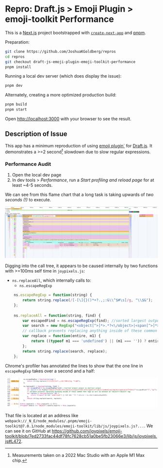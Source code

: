 # Repro: Draft.js > Emoji Plugin > emoji-toolkit Performance

This is a [Next.js](https://nextjs.org/) project bootstrapped with [`create-next-app`](https://github.com/vercel/next.js/tree/canary/packages/create-next-app) and [pnpm](https://pnpm.io/).

Preparation:

```sh
git clone https://github.com/JoshuaKGoldberg/repros
cd repros
git checkout draft-js-emoji-plugin-emoji-toolkit-performance
pnpm install
```

Running a local dev server (which does display the issue):

```sh
pnpm dev
```

Alternately, creating a more optimized production build:

```sh
pnpm build
pnpm start
```

Open [http://localhost:3000](http://localhost:3000) with your browser to see the result.

## Description of Issue

This app has a minimum reproduction of using [emoji plugin`](https://www.draft-js-plugins.com/plugin/emoji) for [Draft.js](https://draftjs.org).
It demonstrates a >=2 second[^1] slowdown due to slow regular expressions.

### Performance Audit

1. Open the local dev page
2. In dev tools > _Performance_, run a _Start profiling and reload page_ for at least ~4-5 seconds.

We can see from this flame chart that a long task is taking upwards of _two seconds (!)_ to execute.

![flame chart with a long task of 2.25 seconds; at the bottom of the wide line areas, it calls to draft-js-plugins/emoji/lib/index.esm.js](./images/flame-chart.png)

Digging into the call tree, it appears to be caused internally by two functions with >=100ms self time in `joypixels.js`:

- `ns.replaceAll`, which internally calls to:
  - `ns.escapeRegExp`

<!-- prettier-ignore -->
```js
    ns.escapeRegExp = function(string) {
        return string.replace(/[-[\]{}()*+?.,;:&\\^$#\s]/g, "\\$&");
    };

    ns.replaceAll = function(string, find) {
        var escapedFind = ns.escapeRegExp(find); //sorted largest output to smallest output
        var search = new RegExp("<object[^>]*>.*?<\/object>|<span[^>]*>.*?<\/span>|<(?:object|embed|svg|img|div|span|p|a)[^>]*>|("+escapedFind+")", "gi");
        // callback prevents replacing anything inside of these common html tags as well as between an <object></object> tag
        var replace = function(entire, m1) {
            return ((typeof m1 === 'undefined') || (m1 === '')) ? entire : ns.shortnameLookup[m1];
        };
        return string.replace(search, replace);
    };
```

Chrome's profiler has annotated the lines to show that the one line in `escapeRegExp` takes over a second and a half:

![1.689.3ms annotation on the first return (line two) in the above code snippet](./images/line-annotations.png)

That file is located at an address like `webpack://_N_E/node_modules/.pnpm/emoji-toolkit@7.0.1/node_modules/emoji-toolkit/lib/js/joypixels.js?...`.
We can see it on GitHub at https://github.com/joypixels/emoji-toolkit/blob/7ed2733fac44df78fc7628cb51a0be5fb23066e3/lib/js/joypixels.js#L472.

[^1]: Measurements taken on a 2022 Mac Studio with an Apple M1 Max chip.
